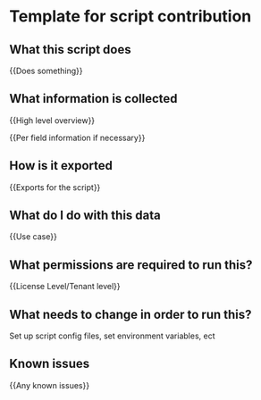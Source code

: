 # Template for script contribution 

## What this script does

{{Does something}}

## What information is collected

{{High level overview}}

{{Per field information if necessary}}

## How is it exported

{{Exports for the script}}

## What do I do with this data

{{Use case}}

## What permissions are required to run this?

{{License Level/Tenant level}}

## What needs to change in order to run this?
Set up script config files, set environment variables, ect

## Known issues
{{Any known issues}}
